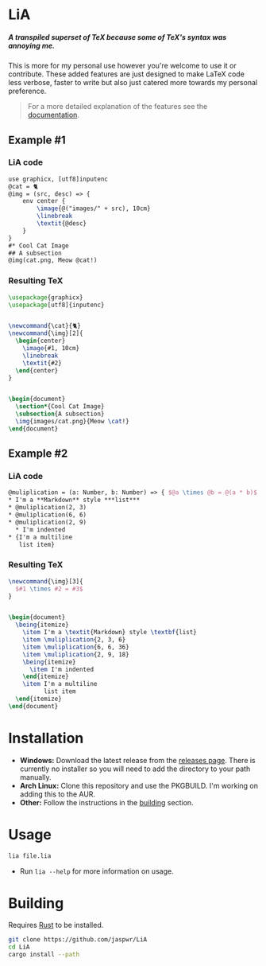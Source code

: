 # LiA
##### A transpiled superset of TeX because some of TeX's syntax was annoying me.
This is more for my personal use however you're welcome to use it or contribute. These added features are just designed to make LaTeX code less verbose, faster to write but also just catered more towards my personal preference.

> For a more detailed explanation of the features see the [documentation](docs.md).

## Example #1
### LiA code
```tex
use graphicx, [utf8]inputenc
@cat = 🐈
@img = (src, desc) => {
    env center {
        \image{@("images/" + src), 10cm}
        \linebreak
        \textit{@desc}
    }
}
#* Cool Cat Image
## A subsection
@img(cat.png, Meow @cat!)
```
### Resulting TeX
```tex
\usepackage{graphicx}
\usepackage[utf8]{inputenc}


\newcommand{\cat}{🐈}
\newcommand{\img}[2]{
  \begin{center}
    \image{#1, 10cm}
    \linebreak
    \textit{#2}
  \end{center}
}


\begin{document}
  \section*{Cool Cat Image}
  \subsection{A subsection}
  \img{images/cat.png}{Meow \cat!}
\end{document}
```
## Example #2
### LiA code
```tex
@muliplication = (a: Number, b: Number) => { $@a \times @b = @(a * b)$ }
* I'm a **Markdown** style ***list***
* @muliplication(2, 3)
* @muliplication(6, 6)
* @muliplication(2, 9)
  * I'm indented
* {I'm a multiline
   list item}
```

### Resulting TeX
```tex
\newcommand{\img}[3]{
  $#1 \times #2 = #3$
}


\begin{document}
  \being{itemize}
    \item I'm a \textit{Markdown} style \textbf{list}
    \item \muliplication{2, 3, 6}
    \item \muliplication{6, 6, 36}
    \item \muliplication{2, 9, 18}
    \being{itemize}
      \item I'm indented
    \end{itemize}
    \item I'm a multiline
          list item
  \end{itemize}
\end{document}
```
# Installation
* __Windows:__ Download the latest release from the [releases page](https://github.com/jaspwr/LiA/releases). There is currently no installer so you will need to add the directory to your path manually.
* __Arch Linux:__ Clone this repository and use the PKGBUILD. I'm working on adding this to the AUR.
* __Other:__ Follow the instructions in the [building](#building) section.
# Usage
```bash
lia file.lia
```
* Run `lia --help` for more information on usage.
# Building
Requires [Rust](https://www.rust-lang.org/tools/install) to be installed.
```bash
git clone https://github.com/jaspwr/LiA
cd LiA
cargo install --path
```
